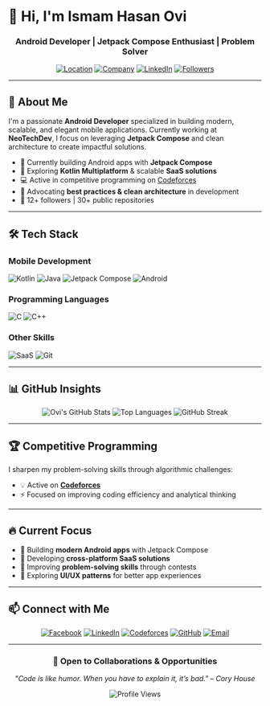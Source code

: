 # 👋 Hi, I'm Ismam Hasan Ovi  

<div align="center">

### Android Developer | Jetpack Compose Enthusiast | Problem Solver  

[![Location](https://img.shields.io/badge/📍_Dhaka-blue)](https://github.com/oviii-001)  [![Company](https://img.shields.io/badge/💼_NeoTechDev-green)](https://github.com/oviii-001)  [![LinkedIn](https://img.shields.io/badge/LinkedIn-Connect-0077B5?style=flat&logo=linkedin)](https://www.linkedin.com/in/ismamovi)  [![Followers](https://img.shields.io/github/followers/oviii-001?label=Followers&style=social)](https://github.com/oviii-001?tab=followers)  

</div>

---

## 🚀 About Me  

I'm a passionate **Android Developer** specialized in building modern, scalable, and elegant mobile applications. Currently working at **NeoTechDev**, I focus on leveraging **Jetpack Compose** and clean architecture to create impactful solutions.  

- 🔭 Currently building Android apps with **Jetpack Compose**  
- 🌱 Exploring **Kotlin Multiplatform** & scalable **SaaS solutions**  
- 💻 Active in competitive programming on [Codeforces](https://codeforces.com/profile/ovi_001)  
- 🎯 Advocating **best practices & clean architecture** in development  
- 👥 12+ followers | 30+ public repositories  

---

## 🛠️ Tech Stack  

### Mobile Development  
![Kotlin](https://img.shields.io/badge/Kotlin-7F52FF?style=for-the-badge&logo=kotlin&logoColor=white)  ![Java](https://img.shields.io/badge/Java-ED8B00?style=for-the-badge&logo=openjdk&logoColor=white)  ![Jetpack Compose](https://img.shields.io/badge/Jetpack_Compose-4285F4?style=for-the-badge&logo=jetpack-compose&logoColor=white)  ![Android](https://img.shields.io/badge/Android-3DDC84?style=for-the-badge&logo=android&logoColor=white)  

### Programming Languages  
![C](https://img.shields.io/badge/C-00599C?style=for-the-badge&logo=c&logoColor=white)  ![C++](https://img.shields.io/badge/C++-00599C?style=for-the-badge&logo=c%2B%2B&logoColor=white)  

### Other Skills  
![SaaS](https://img.shields.io/badge/SaaS-FF6B6B?style=for-the-badge&logo=cloud&logoColor=white)  ![Git](https://img.shields.io/badge/Git-F05032?style=for-the-badge&logo=git&logoColor=white)  

---

## 📊 GitHub Insights  

<div align="center">

![Ovi's GitHub Stats](https://github-readme-stats.vercel.app/api?username=oviii-001&show_icons=true&theme=radical&hide_border=true&count_private=true)  ![Top Languages](https://github-readme-stats.vercel.app/api/top-langs/?username=oviii-001&layout=compact&theme=radical&hide_border=true)  ![GitHub Streak](https://github-readme-streak-stats.herokuapp.com/?user=oviii-001&theme=radical&hide_border=true)  

</div>  

---

## 🏆 Competitive Programming  

I sharpen my problem-solving skills through algorithmic challenges:  

- 💡 Active on **[Codeforces](https://codeforces.com/profile/ovi_001)**  
- ⚡ Focused on improving coding efficiency and analytical thinking  

---

## 🔥 Current Focus  

- 🚀 Building **modern Android apps** with Jetpack Compose  
- 📱 Developing **cross-platform SaaS solutions**  
- 🧩 Improving **problem-solving skills** through contests  
- 🎨 Exploring **UI/UX patterns** for better app experiences  

---

## 📫 Connect with Me  

<div align="center">

[![Facebook](https://img.shields.io/badge/Facebook-1877F2?style=for-the-badge&logo=facebook&logoColor=white)](https://www.facebook.com/coder.OVI)  [![LinkedIn](https://img.shields.io/badge/LinkedIn-0077B5?style=for-the-badge&logo=linkedin&logoColor=white)](https://www.linkedin.com/in/ismamovi)  [![Codeforces](https://img.shields.io/badge/Codeforces-1F8ACB?style=for-the-badge&logo=codeforces&logoColor=white)](https://codeforces.com/profile/ovi_001)  [![GitHub](https://img.shields.io/badge/GitHub-181717?style=for-the-badge&logo=github&logoColor=white)](https://github.com/oviii-001)  [![Email](https://img.shields.io/badge/Email-D14836?style=for-the-badge&logo=gmail&logoColor=white)](mailto:ismamhasanovi@gmail.com)  

</div>  

---

<div align="center">

### 💼 Open to Collaborations & Opportunities  

*"Code is like humor. When you have to explain it, it’s bad." – Cory House*  

![Profile Views](https://komarev.com/ghpvc/?username=oviii-001&color=blueviolet&style=flat-square&label=Profile+Views)  

</div>  

